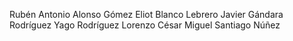 Rubén Antonio Alonso Gómez
Eliot Blanco Lebrero
Javier Gándara Rodríguez
Yago Rodríguez Lorenzo
César Miguel Santiago Núñez